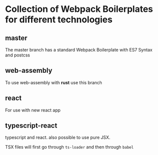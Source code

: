 # Collection of Webpack Boilerplates for different technologies

## master 
The master branch has a standard Webpack Boilerplate with ES7 Syntax and postcss

## web-assembly
To use web-assembly with **rust** use this branch

## react
For use with new react app

## typescript-react
typescript and react. also possible to use pure JSX.

TSX files will first go through `ts-loader` and then through `babel`